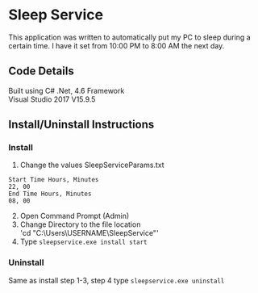 # Sleep Service
This application was written to automatically put my PC to sleep during a certain time. I have it set from 10:00 PM to 8:00 AM the next day.

## Code Details
Built using C# .Net, 4.6 Framework  
Visual Studio 2017 V15.9.5

## Install/Uninstall Instructions
### Install
1. Change the values SleepServiceParams.txt
```
Start Time Hours, Minutes  
22, 00  
End Time Hours, Minutes  
08, 00
```
2. Open Command Prompt (Admin)
3. Change Directory to the file location  
'cd "C:\Users\USERNAME\SleepService"'
4. Type `sleepservice.exe install start`

### Uninstall
Same as install step 1-3, step 4 type `sleepservice.exe uninstall`
